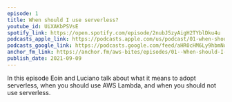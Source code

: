 ```yaml
---
episode: 1
title: When should I use serverless?
youtube_id: UiXAKbPSVsE
spotify_link: https://open.spotify.com/episode/2nubJ5zyAigH2TYblDku4u
podcasts_apple_link: https://podcasts.apple.com/us/podcast/01-when-should-i-use-serverless/id1585489017?i=1000535005038
podcasts_google_link: https://podcasts.google.com/feed/aHR0cHM6Ly9hbmNob3IuZm0vcy82YTMzMTJhMC9wb2RjYXN0L3Jzcw/episode/MjBhYWE3MjQtNGU4Yy00Y2EwLTg2MjAtNTA4MzU0N2UyODQ0?sa=X&ved=0CAUQkfYCahcKEwj4k6e-7-P3AhUAAAAAHQAAAAAQAQ
anchor_fm_link: https://anchor.fm/aws-bites/episodes/01--When-should-I-use-serverless-e16s7td
publish_date: 2021-09-09
---
```


In this episode Eoin and Luciano talk about what it means to adopt serverless, when you should use AWS Lambda, and when you should not use serverless.
